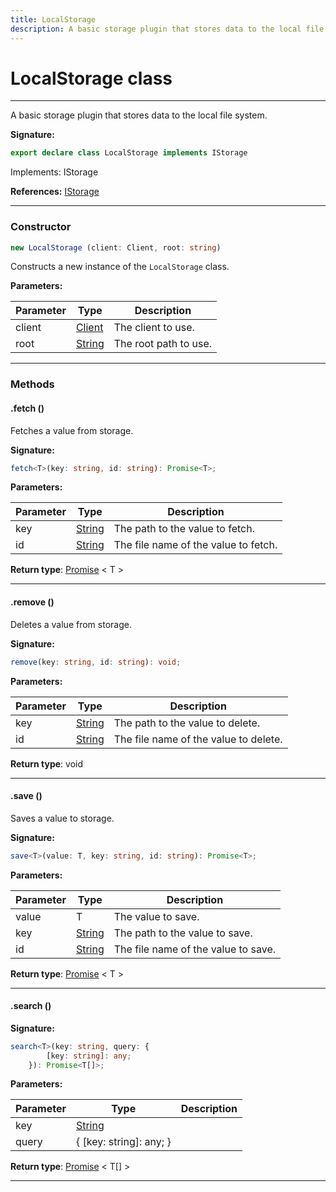 ```yaml
---
title: LocalStorage
description: A basic storage plugin that stores data to the local file system.
---
```


# LocalStorage class

---

A basic storage plugin that stores data to the local file system.

**Signature:**

```ts
export declare class LocalStorage implements IStorage 
```

Implements: IStorage

**References:** [IStorage](/api/interfaces/istorage)

---

### Constructor

```ts
new LocalStorage (client: Client, root: string)
```

Constructs a new instance of the `LocalStorage` class.

**Parameters:**

| Parameter | Type | Description |
| --------- | ---- | ----------- |
| client | [Client](/api/classes/client) | The client to use. |
| root | [String](https://developer.mozilla.org/en-US/docs/Web/JavaScript/Reference/Global_Objects/String) | The root path to use. |
---

### Methods

#### .fetch ()

Fetches a value from storage.




**Signature:**

```ts
fetch<T>(key: string, id: string): Promise<T>;
```

**Parameters:**

| Parameter | Type | Description |
| --------- | ---- | ----------- |
| key | [String](https://developer.mozilla.org/en-US/docs/Web/JavaScript/Reference/Global_Objects/String) | The path to the value to fetch. |
| id | [String](https://developer.mozilla.org/en-US/docs/Web/JavaScript/Reference/Global_Objects/String) | The file name of the value to fetch. |

**Return type**: [Promise](https://developer.mozilla.org/en-US/docs/Web/JavaScript/Reference/Global_Objects/Promise) \< T \>

---

#### .remove ()

Deletes a value from storage.




**Signature:**

```ts
remove(key: string, id: string): void;
```

**Parameters:**

| Parameter | Type | Description |
| --------- | ---- | ----------- |
| key | [String](https://developer.mozilla.org/en-US/docs/Web/JavaScript/Reference/Global_Objects/String) | The path to the value to delete. |
| id | [String](https://developer.mozilla.org/en-US/docs/Web/JavaScript/Reference/Global_Objects/String) | The file name of the value to delete. |

**Return type**: void

---

#### .save ()

Saves a value to storage.




**Signature:**

```ts
save<T>(value: T, key: string, id: string): Promise<T>;
```

**Parameters:**

| Parameter | Type | Description |
| --------- | ---- | ----------- |
| value | T | The value to save. |
| key | [String](https://developer.mozilla.org/en-US/docs/Web/JavaScript/Reference/Global_Objects/String) | The path to the value to save. |
| id | [String](https://developer.mozilla.org/en-US/docs/Web/JavaScript/Reference/Global_Objects/String) | The file name of the value to save. |

**Return type**: [Promise](https://developer.mozilla.org/en-US/docs/Web/JavaScript/Reference/Global_Objects/Promise) \< T \>

---

#### .search ()



**Signature:**

```ts
search<T>(key: string, query: {
        [key: string]: any;
    }): Promise<T[]>;
```

**Parameters:**

| Parameter | Type | Description |
| --------- | ---- | ----------- |
| key | [String](https://developer.mozilla.org/en-US/docs/Web/JavaScript/Reference/Global_Objects/String) |  |
| query | {         [key: string]: any;     } |  |

**Return type**: [Promise](https://developer.mozilla.org/en-US/docs/Web/JavaScript/Reference/Global_Objects/Promise) \< T[] \>

---

